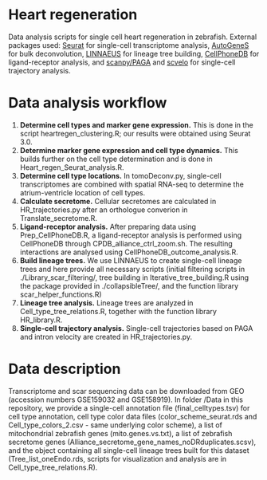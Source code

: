 # Heart regeneration
Data analysis scripts for single cell heart regeneration in zebrafish. External packages used: [Seurat](http://satijalab.org/seurat/) for single-cell transcriptome analysis, [AutoGeneS](https://autogenes.readthedocs.io/en/latest/) for bulk deconvolution, [LINNAEUS](https://github.com/Bastiaanspanjaard/LINNAEUS) for lineage tree building, [CellPhoneDB](https://github.com/Teichlab/cellphonedb) for ligand-receptor analysis, and [scanpy/PAGA](https://scanpy.readthedocs.io/en/stable/) and [scvelo](https://scvelo.readthedocs.io) for single-cell trajectory analysis.

# Data analysis workflow
1. __Determine cell types and marker gene expression.__ This is done in the script heartregen_clustering.R; our results were obtained using Seurat 3.0.
2. __Determine marker gene expression and cell type dynamics.__ This builds further on the cell type determination and is done in Heart_regen_Seurat_analysis.R.
3. __Determine cell type locations.__ In tomoDeconv.py, single-cell transcriptomes are combined with spatial RNA-seq to determine the atrium-ventricle location of cell types. 
4. __Calculate secretome.__ Cellular secretomes are calculated in HR_trajectories.py after an orthologue converion in Translate_secretome.R.
5. __Ligand-receptor analysis.__ After preparing data using Prep_CellPhoneDB.R, a ligand-receptor analysis is performed using CellPhoneDB through CPDB_alliance_ctrl_zoom.sh. The resulting interactions are analysed using CellPhoneDB_outcome_analysis.R.
6. __Build lineage trees.__ We use LINNAEUS to create single-cell lineage trees and here provide all necessary scripts (initial filtering scripts in ./Library_scar_filtering/, tree building in Iterative_tree_building.R using the package provided in ./collapsibleTree/, and the function library scar_helper_functions.R)
7. __Lineage tree analysis.__ Lineage trees are analyzed in Cell_type_tree_relations.R, together with the function library HR_library.R.
8. __Single-cell trajectory analysis.__ Single-cell trajectories based on PAGA and intron velocity are created in HR_trajectories.py.

# Data description
Transcriptome and scar sequencing data can be downloaded from GEO (accession numbers GSE159032 and GSE158919). In folder /Data in this repository, we provide a single-cell annotation file (final_celltypes.tsv) for cell type annotation, cell type color data files (color_scheme_seurat.rds and Cell_type_colors_2.csv - same underlying color scheme), a list of mitochondrial zebrafish genes (mito.genes.vs.txt), a list of zebrafish secretome genes (Alliance_secretome_gene_names_noDRduplicates.scsv), and the object containing all single-cell lineage trees built for this dataset (Tree_list_oneEndo.rds, scripts for visualization and analysis are in Cell_type_tree_relations.R).
